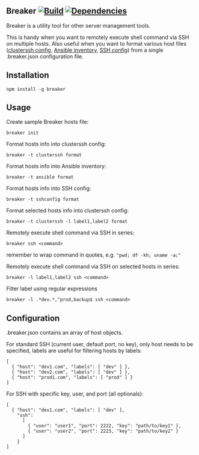 Breaker [![Build](https://secure.travis-ci.org/cliffano/breaker.png?branch=master)](http://travis-ci.org/cliffano/breaker) [![Dependencies](https://david-dm.org/cliffano/breaker)](https://david-dm.org/cliffano/breaker)
-----------

Breaker is a utility tool for other server management tools.

This is handy when you want to remotely execute shell command via SSH on multiple hosts. Also useful when you want to format various host files (<a href="http://www.debianadmin.com/ssh-on-multiple-servers-using-cluster-ssh.html">clusterssh config</a>, <a href="http://ansible.cc/docs/patterns.html#hosts-and-groups">Ansible inventory</a>, <a href="http://nerderati.com/2011/03/simplify-your-life-with-an-ssh-config-file/">SSH config</a>) from a single .breaker.json configuration file.

Installation
------------

    npm install -g breaker 

Usage
-----

Create sample Breaker hosts file:

    breaker init
    
Format hosts info into clusterssh config:

    breaker -t clusterssh format

Format hosts info into Ansible inventory:

    breaker -t ansible format

Format hosts info into SSH config:

    breaker -t sshconfig format

Format selected hosts info into clusterssh config:

    breaker -t clusterssh -l label1,label2 format

Remotely execute shell command via SSH in series:

    breaker ssh <command>

remember to wrap command in quotes, e.g. `"pwd; df -kh; uname -a;"`

Remotely execute shell command via SSH on selected hosts in series:

    breaker -l label1,label2 ssh <command>

Filter label using regular expressions

    breaker -l .*dev.*,^prod,backup$ ssh <command>

Configuration
-------------

.breaker.json contains an array of host objects.

For standard SSH (current user, default port, no key), only host needs to be specified, labels are useful for filtering hosts by labels:

    [
      { "host": "dev1.com", "labels": [ "dev" ] },
      { "host": "dev2.com", "labels": [ "dev" ] },
      { "host": "prod1.com", "labels": [ "prod" ] }
    ]

For SSH with specific key, user, and port (all optionals):

    [
      { "host": "dev1.com", "labels": [ "dev" ],
        "ssh":
          [
            { "user": "user1", "port": 2222, "key": "path/to/key1" },
            { "user": "user2", "port": 2223, "key": "path/to/key2" }
          ]
        }
    ]
